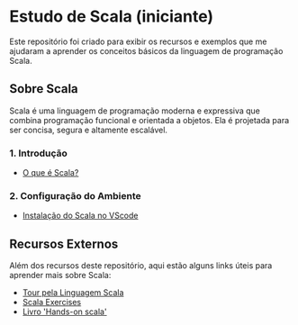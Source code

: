 # Estudo de Scala (iniciante)

Este repositório foi criado para exibir os recursos e exemplos que me ajudaram a aprender os conceitos básicos da linguagem de programação Scala.

## Sobre Scala

Scala é uma linguagem de programação moderna e expressiva que combina programação funcional e orientada a objetos. Ela é projetada para ser concisa, segura e altamente escalável.

### 1. Introdução

- [O que é Scala?](https://docs.scala-lang.org/)

### 2. Configuração do Ambiente

- [Instalação do Scala no VScode](https://marketplace.visualstudio.com/items?itemName=scalameta.metals)

## Recursos Externos

Além dos recursos deste repositório, aqui estão alguns links úteis para aprender mais sobre Scala:

- [Tour pela Linguagem Scala](https://docs.scala-lang.org/tour/tour-of-scala.html)
- [Scala Exercises](https://www.scala-exercises.org/)
- [Livro 'Hands-on scala'](https://www.handsonscala.com/)
